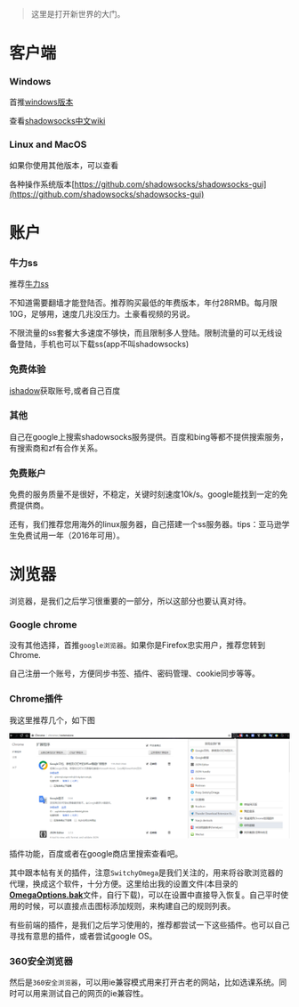 
> 这里是打开新世界的大门。

# 客户端
### Windows

首推[windows版本](https://github.com/shadowsocks/shadowsocks-windows)

查看[shadowsocks中文wiki](https://github.com/shadowsocks/shadowsocks-windows/wiki/Shadowsocks-Windows-%E4%BD%BF%E7%94%A8%E8%AF%B4%E6%98%8E)

### Linux and MacOS 

如果你使用其他版本，可以查看

各种操作系统版本[https://github.com/shadowsocks/shadowsocks-gui](https://github.com/shadowsocks/shadowsocks-gui)

# 账户

### 牛力ss

推荐[牛力ss](https://my.niuliss.com)
 
不知道需要翻墙才能登陆否。推荐购买最低的年费版本，年付28RMB。每月限10G，足够用，速度几兆没压力。土豪看视频的另说。

不限流量的ss套餐大多速度不够快，而且限制多人登陆。限制流量的可以无线设备登陆，手机也可以下载ss(app不叫shadowsocks)

### 免费体验

[ishadow](https://ishadow.404da.com/index_cn.html)获取账号,或者自己百度

### 其他

自己在google上搜索shadowsocks服务提供。百度和bing等都不提供搜索服务，有搜索商和zf有合作关系。

### 免费账户

免费的服务质量不是很好，不稳定，关键时刻速度10k/s。google能找到一定的免费提供商。

还有，我们推荐您用海外的linux服务器，自己搭建一个ss服务器。tips：亚马逊学生免费试用一年（2016年可用）。

# 浏览器

浏览器，是我们之后学习很重要的一部分，所以这部分也要认真对待。

### Google chrome

没有其他选择，首推`google浏览器`。如果你是Firefox忠实用户，推荐您转到Chrome.

自己注册一个账号，方便同步书签、插件、密码管理、cookie同步等等。

### Chrome插件

我这里推荐几个，如下图

![插件集合](img/1.png)

插件功能，百度或者在google商店里搜索查看吧。

其中跟本帖有关的插件，注意`SwitchyOmega`是我们关注的，用来将谷歌浏览器的代理，换成这个软件，十分方便。这里给出我的设置文件(本目录的 [**OmegaOptions.bak**](OmegaOptions.bak)文件，自行下载)，可以在设置中直接导入恢复。自己平时使用的时候，可以直接点击图标添加规则，来构建自己的规则列表。

有些前端的插件，是我们之后学习使用的，推荐都尝试一下这些插件。也可以自己寻找有意思的插件，或者尝试google OS。

### 360安全浏览器

然后是`360安全浏览器`，可以用ie兼容模式用来打开古老的网站，比如选课系统。同时可以用来测试自己的网页的ie兼容性。


